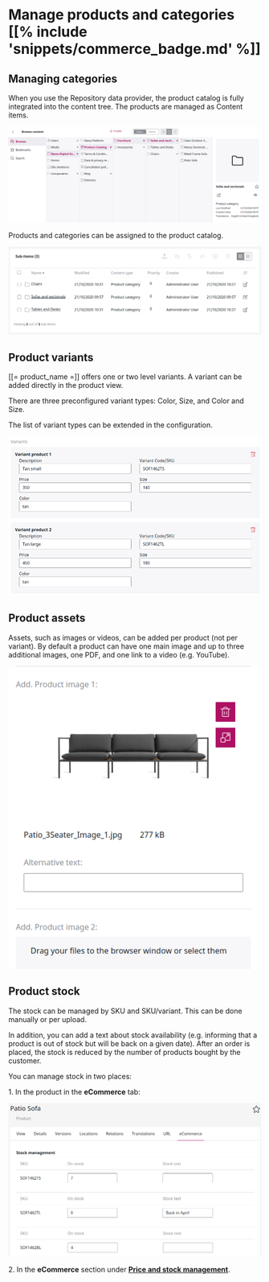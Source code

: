 # Manage products and categories [[% include 'snippets/commerce_badge.md' %]]

## Managing categories

When you use the Repository data provider, the product catalog is fully integrated into the content tree. The products are managed as Content items.

![](img/browse_products.png)

Products and categories can be assigned to the product catalog.

![](img/sub_categories.png)

## Product variants

[[= product_name =]] offers one or two level variants. A variant can be added directly in the product view.

There are three preconfigured variant types: Color, Size, and Color and Size.

The list of variant types can be extended in the configuration.

![](img/product_variants.png)

## Product assets

Assets, such as images or videos, can be added per product (not per variant).
By default a product can have one main image and up to three additional images,
one PDF, and one link to a video (e.g. YouTube).

![](img/product_assets.png)

## Product stock
	
The stock can be managed by SKU and SKU/variant. This can be done manually or per upload.

In addition, you can add a text about stock availability (e.g. informing that a product is out of stock but will be back on a given date).
After an order is placed, the stock is reduced by the number of products bought by the customer.

You can manage stock in two places:

1\. In the product in the **eCommerce** tab:

![](img/product_stock.png)

2\. In the **eCommerce** section under [**Price and stock management**](manage_prices_and_stock.md).
